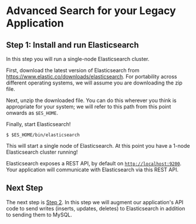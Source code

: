 # Advanced Search for your Legacy Application
## Step 1: Install and run Elasticsearch

In this step you will run a single-node Elasticsearch cluster.

First, download the latest version of Elasticsearch from https://www.elastic.co/downloads/elasticsearch. For portability across
different operating systems, we will assume you are downloading the zip file.

Next, unzip the downloaded file. You can do this wherever you think is
appropriate for your system; we will refer to this path from this point onwards as `$ES_HOME`.

Finally, start Elasticsearch!

    $ $ES_HOME/bin/elasticsearch

This will start a single node of Elasticsearch. At this point you have a 1-node Elasticsearch cluster running!

Elasticsearch exposes a REST API, by default on [`http://localhost:9200`](http://localhost:9200). Your application will communicate with Elasticsearch via this REST API.

## Next Step

The next step is [Step 2](../../tree/step-2-fork-writes). In this step we will augment our application's API code to send writes (inserts, updates, deletes) to Elasticsearch in addition to sending them to MySQL.
